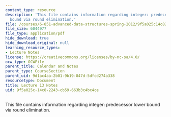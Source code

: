 ```yaml
---
content_type: resource
description: 'This file contains information regarding integer: predecessor lower
  bound via round elimination.'
file: /courses/6-851-advanced-data-structures-spring-2012/9f5a025c14c82243cb59663b3c4bc4ce_MIT6_851S12_Lec13.pdf
file_size: 6044977
file_type: application/pdf
hide_download: true
hide_download_original: null
learning_resource_types:
- Lecture Notes
license: https://creativecommons.org/licenses/by-nc-sa/4.0/
ocw_type: OCWFile
parent_title: Calendar and Notes
parent_type: CourseSection
parent_uid: 9d1ac4aa-2b01-9b19-847d-5dfcd274a338
resourcetype: Document
title: Lecture 13 Notes
uid: 9f5a025c-14c8-2243-cb59-663b3c4bc4ce
---
```

This file contains information regarding integer: predecessor lower bound via round elimination.